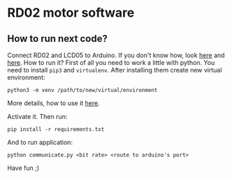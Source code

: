 # RD02 motor software
## How to run next code?
Connect RD02 and LCD05 to Arduino. If you don't know how, look [here](http://www.robot-electronics.co.uk/htm/Lcd05tech.htm) and [here](http://www.robot-electronics.co.uk/htm/md25tech.htm). How to run it?
First of all you need to work a little with python. You need to install `pip3`
and `virtualenv`. After installing them create new virtual environment:

`python3 -m venv /path/to/new/virtual/environment`

 More details, how to use it [here](https://virtualenv.pypa.io/en/stable/userguide/).

 Activate it. Then run:

 `pip install -r requirements.txt`

 And to run application:

 `python communicate.py <bit rate> <route to arduino's port>`

 Have fun ;)
